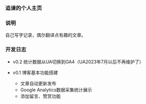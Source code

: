 ### 追谏的个人主页

### 说明

自己写字记录，偶尔翻译点有趣的文章。
### 开发日志

- v0.2 统计数据从UA切换到GA4（UA2023年7月以后不再维护了）
- v0.1 博客基本功能搭建
  
  - 文章自动更新发布
  - Google Analytics数据采集统计展示
  - 添加留言、赞赏功能